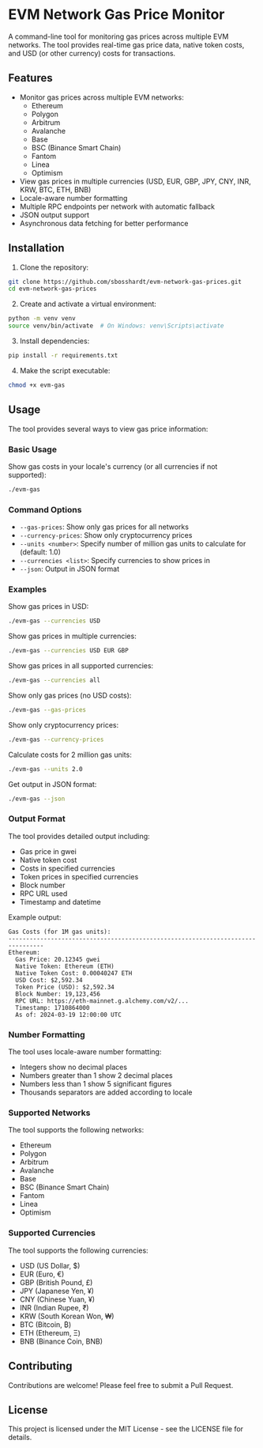 # EVM Network Gas Price Monitor

A command-line tool for monitoring gas prices across multiple EVM networks. The tool provides real-time gas price data, native token costs, and USD (or other currency) costs for transactions.

## Features

- Monitor gas prices across multiple EVM networks:
  - Ethereum
  - Polygon
  - Arbitrum
  - Avalanche
  - Base
  - BSC (Binance Smart Chain)
  - Fantom
  - Linea
  - Optimism
- View gas prices in multiple currencies (USD, EUR, GBP, JPY, CNY, INR, KRW, BTC, ETH, BNB)
- Locale-aware number formatting
- Multiple RPC endpoints per network with automatic fallback
- JSON output support
- Asynchronous data fetching for better performance

## Installation

1. Clone the repository:
```bash
git clone https://github.com/sbosshardt/evm-network-gas-prices.git
cd evm-network-gas-prices
```

2. Create and activate a virtual environment:
```bash
python -m venv venv
source venv/bin/activate  # On Windows: venv\Scripts\activate
```

3. Install dependencies:
```bash
pip install -r requirements.txt
```

4. Make the script executable:
```bash
chmod +x evm-gas
```

## Usage

The tool provides several ways to view gas price information:

### Basic Usage

Show gas costs in your locale's currency (or all currencies if not supported):
```bash
./evm-gas
```

### Command Options

- `--gas-prices`: Show only gas prices for all networks
- `--currency-prices`: Show only cryptocurrency prices
- `--units <number>`: Specify number of million gas units to calculate for (default: 1.0)
- `--currencies <list>`: Specify currencies to show prices in
- `--json`: Output in JSON format

### Examples

Show gas prices in USD:
```bash
./evm-gas --currencies USD
```

Show gas prices in multiple currencies:
```bash
./evm-gas --currencies USD EUR GBP
```

Show gas prices in all supported currencies:
```bash
./evm-gas --currencies all
```

Show only gas prices (no USD costs):
```bash
./evm-gas --gas-prices
```

Show only cryptocurrency prices:
```bash
./evm-gas --currency-prices
```

Calculate costs for 2 million gas units:
```bash
./evm-gas --units 2.0
```

Get output in JSON format:
```bash
./evm-gas --json
```

### Output Format

The tool provides detailed output including:
- Gas price in gwei
- Native token cost
- Costs in specified currencies
- Token prices in specified currencies
- Block number
- RPC URL used
- Timestamp and datetime

Example output:
```
Gas Costs (for 1M gas units):
--------------------------------------------------------------------------------
Ethereum:
  Gas Price: 20.12345 gwei
  Native Token: Ethereum (ETH)
  Native Token Cost: 0.00040247 ETH
  USD Cost: $2,592.34
  Token Price (USD): $2,592.34
  Block Number: 19,123,456
  RPC URL: https://eth-mainnet.g.alchemy.com/v2/...
  Timestamp: 1710864000
  As of: 2024-03-19 12:00:00 UTC
```

### Number Formatting

The tool uses locale-aware number formatting:
- Integers show no decimal places
- Numbers greater than 1 show 2 decimal places
- Numbers less than 1 show 5 significant figures
- Thousands separators are added according to locale

### Supported Networks

The tool supports the following networks:
- Ethereum
- Polygon
- Arbitrum
- Avalanche
- Base
- BSC (Binance Smart Chain)
- Fantom
- Linea
- Optimism

### Supported Currencies

The tool supports the following currencies:
- USD (US Dollar, $)
- EUR (Euro, €)
- GBP (British Pound, £)
- JPY (Japanese Yen, ¥)
- CNY (Chinese Yuan, ¥)
- INR (Indian Rupee, ₹)
- KRW (South Korean Won, ₩)
- BTC (Bitcoin, ₿)
- ETH (Ethereum, Ξ)
- BNB (Binance Coin, BNB)

## Contributing

Contributions are welcome! Please feel free to submit a Pull Request.

## License

This project is licensed under the MIT License - see the LICENSE file for details. 